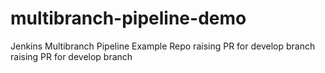 # multibranch-pipeline-demo
Jenkins Multibranch Pipeline Example Repo 
raising PR for develop branch
raising PR for develop branch
